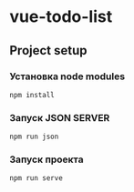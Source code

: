 # vue-todo-list

## Project setup

### Установка node modules
```
npm install
```

### Запуск JSON SERVER
```
npm run json
```

### Запуск проекта
```
npm run serve
```

